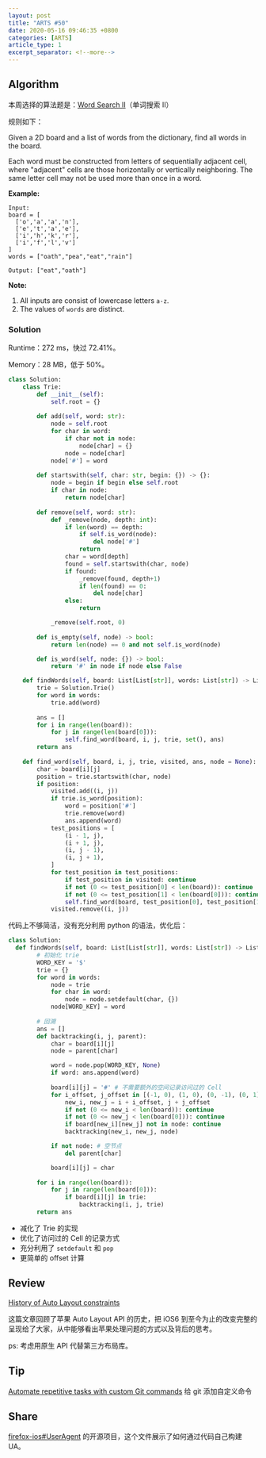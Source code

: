 ```yaml
---
layout: post
title: "ARTS #50"
date: 2020-05-16 09:46:35 +0800
categories: [ARTS]
article_type: 1
excerpt_separator: <!--more-->
---
```



## Algorithm

本周选择的算法题是：[Word Search II](https://leetcode.com/problems/word-search-ii/)（单词搜索 II）

<!--more-->

规则如下：

Given a 2D board and a list of words from the dictionary, find all words in the board.

Each word must be constructed from letters of sequentially adjacent cell, where "adjacent" cells are those horizontally or vertically neighboring. The same letter cell may not be used more than once in a word.

 

**Example:**

```
Input: 
board = [
  ['o','a','a','n'],
  ['e','t','a','e'],
  ['i','h','k','r'],
  ['i','f','l','v']
]
words = ["oath","pea","eat","rain"]

Output: ["eat","oath"]
```

 

**Note:**

1. All inputs are consist of lowercase letters `a-z`.
2. The values of `words` are distinct.

### Solution

Runtime：272 ms，快过 72.41%。

Memory：28 MB，低于 50%。

```python
class Solution:
    class Trie:
        def __init__(self):
            self.root = {}
        
        def add(self, word: str):
            node = self.root
            for char in word:
                if char not in node:
                    node[char] = {}
                node = node[char]
            node['#'] = word
        
        def startswith(self, char: str, begin: {}) -> {}:
            node = begin if begin else self.root
            if char in node:
                return node[char]
        
        def remove(self, word: str):
            def _remove(node, depth: int):
                if len(word) == depth:
                    if self.is_word(node):
                        del node['#']
                    return
                char = word[depth]
                found = self.startswith(char, node)
                if found:
                    _remove(found, depth+1)
                    if len(found) == 0:
                        del node[char]
                else:
                    return

            _remove(self.root, 0)
        
        def is_empty(self, node) -> bool:
            return len(node) == 0 and not self.is_word(node)

        def is_word(self, node: {}) -> bool:
            return '#' in node if node else False

    def findWords(self, board: List[List[str]], words: List[str]) -> List[str]:
        trie = Solution.Trie()
        for word in words:
            trie.add(word)
        
        ans = []
        for i in range(len(board)):
            for j in range(len(board[0])):
                self.find_word(board, i, j, trie, set(), ans)
        return ans
    
    def find_word(self, board, i, j, trie, visited, ans, node = None):
        char = board[i][j]
        position = trie.startswith(char, node)
        if position:
            visited.add((i, j))
            if trie.is_word(position):
                word = position['#']
                trie.remove(word)
                ans.append(word)
            test_positions = [
                (i - 1, j),
                (i + 1, j),
                (i, j - 1),
                (i, j + 1),
            ]
            for test_position in test_positions:
                if test_position in visited: continue
                if not (0 <= test_position[0] < len(board)): continue
                if not (0 <= test_position[1] < len(board[0])): continue
                self.find_word(board, test_position[0], test_position[1], trie, visited, ans, position)
            visited.remove((i, j))
```

代码上不够简洁，没有充分利用 python 的语法，优化后：

```python
class Solution:
  def findWords(self, board: List[List[str]], words: List[str]) -> List[str]:
        # 初始化 trie
        WORD_KEY = '$'
        trie = {}
        for word in words:
            node = trie
            for char in word:
                node = node.setdefault(char, {})
            node[WORD_KEY] = word
        
        # 回溯
        ans = []
        def backtracking(i, j, parent):
            char = board[i][j]
            node = parent[char]

            word = node.pop(WORD_KEY, None)
            if word: ans.append(word)
            
            board[i][j] = '#' # 不需要额外的空间记录访问过的 Cell
            for i_offset, j_offset in [(-1, 0), (1, 0), (0, -1), (0, 1)]:
                new_i, new_j = i + i_offset, j + j_offset
                if not (0 <= new_i < len(board)): continue
                if not (0 <= new_j < len(board[0])): continue
                if board[new_i][new_j] not in node: continue
                backtracking(new_i, new_j, node)

            if not node: # 空节点
                del parent[char]

            board[i][j] = char
        
        for i in range(len(board)):
            for j in range(len(board[0])):
                if board[i][j] in trie:
                    backtracking(i, j, trie)
        return ans

```

- 减化了 Trie 的实现
- 优化了访问过的 Cell 的记录方式
- 充分利用了 `setdefault` 和 `pop` 
- 更简单的 offset 计算


## Review

[History of Auto Layout constraints](https://sarunw.com/posts/history-of-auto-layout-constraints/)

这篇文章回顾了苹果 Auto Layout API 的历史，把 iOS6 到至今为止的改变完整的呈现给了大家，从中能够看出苹果处理问题的方式以及背后的思考。

ps: 考虑用原生 API 代替第三方布局库。 

## Tip

[Automate repetitive tasks with custom Git commands](https://levelup.gitconnected.com/automate-repetitive-tasks-with-custom-git-commands-76a4b71d262f)
给 git 添加自定义命令

## Share

[firefox-ios#UserAgent](https://github.com/mozilla-mobile/firefox-ios/blob/master/Shared/UserAgent.swift) 的开源项目，这个文件展示了如何通过代码自己构建 UA。